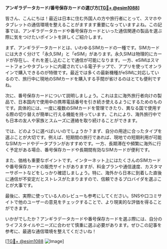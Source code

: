 **アンギラデータカード/番号保存カードの選び方[[TG💪+ @esim1088](https://t.me/s/esim1088)]**

皆さん、こんにちは！最近は日本に住む外国人の方や旅行者にとって、スマホやタブレットの通信環境を整えることがますます重要になっていますよね。この記事では、アンギラデータカードや番号保存カードといった通信関連の製品を選ぶ際に気をつけたいポイントを詳しくご紹介します。

まず、アンギラデータカードとは、いわゆるSIMカードの一種です。SIMカードには大きく分けて「永久SIM」と「eSIM」があります。永久SIMは物理的にカードが存在し、それを差し込むことで通信が可能になります。一方、eSIMはスマートフォンやタブレットに内蔵されている電子チップで、アプリを使ってオンラインで購入できるのが特徴です。最近では多くの最新機種がeSIMに対応しているので、旅行中に現地のSIMカードを購入する手間が省けるのはとても便利ですね。

次に、番号保存カードについて説明しましょう。これは主に海外旅行者向けの製品で、日本国内で使用中の携帯電話番号を引き続き使えるようにするためのものです。具体的には、一度に複数のSIMカードを管理できたり、異なる国で使用する際の切り替えが簡単に行える機能を持っています。これにより、海外旅行中でも日本の友人や家族とスムーズに連絡を取り続けることができます。

では、どのように選べばいいのでしょうか？まず、自分の用途に合ったタイプを選ぶことが大切です。例えば、短期間の旅行であれば、現地での短期利用が可能なSIMカードやデータプランがおすすめです。一方、長期滞在や頻繁に海外に行く予定がある場合、番号保存カードや長期間有効なSIMカードが便利です。

また、価格も重要なポイントです。インターネット上にはたくさんのSIMカードや番号保存カードの販売サイトがありますが、料金プランや通信速度、カスタマーサポートなどをしっかり確認しましょう。特に、海外から日本に到着した直後に通信が不安定だとストレスがたまりますので、信頼できるプロバイダを選ぶことが大事です。

最後に、実際に使っている人のレビューも参考にしてください。SNSや口コミサイトで他のユーザーの意見をチェックすることで、より現実的な評価を得ることができます。

いかがでしたか？アンギラデータカードや番号保存カードを選ぶ際には、自分のライフスタイルやニーズに合わせて慎重に選ぶ必要があります。ぜひこの記事を参考に、最適な通信環境を整えてくださいね！

[[TG💪+ @esim1088](https://t.me/s/esim1088) ![Image](https://i.postimg.cc/Y0z9fWf4/image.png)]